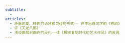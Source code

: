 ```yaml
---
subtitle:
  - 
articles:
  - 矛盾的爱、精炼的语言和欠佳的形式—— 评李思逸同学的《悲歌》
  - 评《天龙八部》
  - 浅谈画展对画作的异化——读《机械复制时代的艺术作品》的反思
---
```

